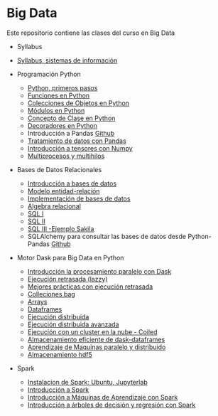 # Big Data
Este repositorio contiene las clases del curso en Big Data
 - Syllabus
  - [Syllabus, sistemas de información](https://nbviewer.jupyter.org/github/AprendizajeProfundo/BigData/blob/main/Syllabus/Cuadernos/Syllabus_Big%20Data.ipynb)
 - Programación Python
    - [Python, primeros pasos](https://nbviewer.jupyter.org/github/AprendizajeProfundo/Diplomado/blob/master/Temas/Módulo%202-%20Introducción%20a%20la%20programación/3.%20Programación%20en%20Python/Cuadernos/Intro_Python.ipynb)
    - [Funciones en Python](https://nbviewer.jupyter.org/github/AprendizajeProfundo/Diplomado/blob/master/Temas/M%C3%B3dulo%202-%20Introducci%C3%B3n%20a%20la%20programaci%C3%B3n/3.%20Programaci%C3%B3n%20en%20Python/Cuadernos/Funciones.ipynb)
    - [Colecciones de Objetos en Python](https://nbviewer.jupyter.org/github/AprendizajeProfundo/Diplomado/blob/master/Temas/M%C3%B3dulo%202-%20Introducci%C3%B3n%20a%20la%20programaci%C3%B3n/3.%20Programaci%C3%B3n%20en%20Python/Cuadernos/Colecciones.ipynb)
    - [Módulos en Python](https://nbviewer.jupyter.org/github/AprendizajeProfundo/Diplomado/blob/master/Temas/M%C3%B3dulo%202-%20Introducci%C3%B3n%20a%20la%20programaci%C3%B3n/3.%20Programaci%C3%B3n%20en%20Python/Cuadernos/Paquetes.ipynb)
    - [Concepto de Clase en Python](https://nbviewer.jupyter.org/github/AprendizajeProfundo/Diplomado/blob/master/Temas/Módulo%202-%20Introducción%20a%20la%20programación/3.%20Programación%20en%20Python/Cuadernos/Intro_Clases_Python.ipynb)
    - [Decoradores en Python](https://nbviewer.jupyter.org/github/AprendizajeProfundo/Diplomado/blob/master/Temas/M%C3%B3dulo%202-%20Introducci%C3%B3n%20a%20la%20programaci%C3%B3n/3.%20Programaci%C3%B3n%20en%20Python/Cuadernos/Decorators.ipynb)
    - Introducción a Pandas [Github](ttps://github.com/AprendizajeProfundo/Diplomado/blob/master/Temas/Módulo%202-%20Introducción%20a%20la%20programación/3.%20Programación%20en%20Python/Cuadernos/pandas_Intro.ipynb)
    - [Tratamiento de datos con Pandas](https://nbviewer.jupyter.org/github/AprendizajeProfundo/Diplomado/blob/master/Temas/M%C3%B3dulo%2013-%20Talleres/Cuadernos/Taller_Pandas.ipynb)
    - [Introducción a tensores con Numpy](https://nbviewer.jupyter.org/github/AprendizajeProfundo/Diplomado/blob/master/Temas/Módulo%201-%20Matemáticas%20y%20Estadística/1.%20Matemáticas/Cuadernos/Intro_Tensores_I.ipynb)
   - [Multiprocesos y multihilos](https://nbviewer.jupyter.org/github/AprendizajeProfundo/BigData/blob/main/Python/Cuadernos/05_A_Mulitprocesos_Python_am.ipynb)

- Bases de Datos Relacionales
  - [Introducción a bases de datos](https://nbviewer.jupyter.org/github/AprendizajeProfundo/BigData/blob/main/Bases_Datos/Notebooks/Bases_Datos_Rel_Intro.ipynb)
   - [Modelo entidad-relación](https://nbviewer.jupyter.org/github/AprendizajeProfundo/BigData/blob/main/Bases_Datos/Notebooks/Bases_Datos_Rel_Modelo_E_R.ipynb)
   - [Implementación de bases de datos]( https://nbviewer.jupyter.org/github/AprendizajeProfundo/BigData/blob/main/Bases_Datos/Notebooks/Bases_Datos_Rel_Implementacion.ipynb)
   - [Algebra relacional](https://nbviewer.jupyter.org/github/AprendizajeProfundo/BigData/blob/main/Bases_Datos/Notebooks/Bases_Datos_Rel_Algebra_Relacional.ipynb )
   - [SQL I](https://nbviewer.jupyter.org/github/AprendizajeProfundo/BigData/blob/main/Bases_Datos/Notebooks/Bases_Datos_SQL.ipynb) 
   - [SQL II](https://nbviewer.jupyter.org/github/AprendizajeProfundo/BigData/blob/main/Bases_Datos/Notebooks/Bases_Datos_SQL-2.ipynb)
   - [SQL III -Ejemplo Sakila](https://nbviewer.jupyter.org/github/AprendizajeProfundo/BigData/blob/main/Bases_Datos/Notebooks/Bases_Datos_SQL-3.ipynb)
   - SQLAlchemy para consultar las bases de datos desde Python-Pandas [Github](https://github.com/AprendizajeProfundo/BigData/blob/main/Bases_Datos/Notebooks/SQLAlquimia.ipynb)
- Motor Dask para Big Data en Python
   - [Introducción la procesamiento paralelo con Dask](https://nbviewer.jupyter.org/github/AprendizajeProfundo/BigData/blob/main/Dask/Cuadernos/01_dask_delayed_am.ipynb)
   - [Ejecución retrasada (lazzy)](https://nbviewer.jupyter.org/github/AprendizajeProfundo/BigData/blob/main/Dask/Cuadernos/01x_lazy_am.ipynb)
   - [Mejores prácticas con ejecución retrasada](https://nbviewer.jupyter.org/github/AprendizajeProfundo/BigData/blob/main/Dask/Cuadernos/01_dask_Mejores_Practicas.ipynb)
   - [Colleciones bag](https://nbviewer.jupyter.org/github/AprendizajeProfundo/BigData/blob/main/Dask/Cuadernos/02_bag_am.ipynb)
   - [Arrays](https://nbviewer.jupyter.org/github/AprendizajeProfundo/BigData/blob/main/Dask/Cuadernos/03_array_am.ipynb)
   - [Dataframes](https://nbviewer.jupyter.org/github/AprendizajeProfundo/BigData/blob/main/Dask/Cuadernos/04_dataframe_am.ipynb)
   - [Ejecución distribuida](https://nbviewer.jupyter.org/github/AprendizajeProfundo/BigData/blob/main/Dask/Cuadernos/05_distributed_am.ipynb)
   - [Ejecución distribuida avanzada](https://nbviewer.jupyter.org/github/AprendizajeProfundo/BigData/blob/main/Dask/Cuadernos/06_distributed_advanced_am.ipynb)
   - [Ejecución con un cluster en la nube - Coiled](https://nbviewer.jupyter.org/github/AprendizajeProfundo/BigData/blob/main/Dask/Cuadernos/10_coiled_quickstart.ipynb)
   - [Almacenamiento eficiente de dask-dataframes](https://nbviewer.jupyter.org/github/AprendizajeProfundo/BigData/blob/main/Dask/Cuadernos/07_dataframe_storage_am.ipynb)
   - [Aprendizaje de Maquinas paralelo y distribuido](https://nbviewer.jupyter.org/github/AprendizajeProfundo/BigData/blob/main/Dask/Cuadernos/08_machine_learning_am.ipynb)  
   - [Almacenamiento hdf5](https://nbviewer.jupyter.org/github/AprendizajeProfundo/BigData/blob/main/Almacenamiento/Cuadernos/hdf5.ipynb)
- Spark
  - [Instalacion de Spark: Ubuntu, Jupyterlab](https://nbviewer.jupyter.org/github/AprendizajeProfundo/BigData/blob/main/Spark/Cuadernos/Spark_install.ipynb)
  - [Introducción a Spark](https://nbviewer.jupyter.org/github/AprendizajeProfundo/BigData/blob/main/Spark/Cuadernos/Spark_Introduccion.ipynb)
  - [Introducción a Máquinas de Aprendizaje con Spark](https://nbviewer.jupyter.org/github/AprendizajeProfundo/BigData/blob/main/Spark/Cuadernos/Spark_Machine_Learning.ipynb)
  - [Introducción a árboles de decisión y regresión con Spark](https://nbviewer.jupyter.org/github/AprendizajeProfundo/BigData/blob/main/Spark/Cuadernos/Spark_Machine_Learning-tree.ipynb)
